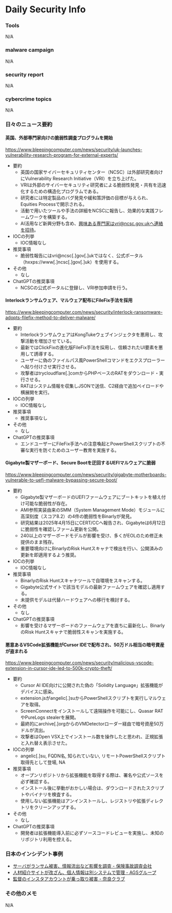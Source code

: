 # Daily Security Info

### Tools
N/A

### malware campaign
N/A

### security report
N/A

### cybercrime topics
N/A

### 日々のニュース要約

#### 英国、外部専門家向けの脆弱性調査プログラムを開始
https://www.bleepingcomputer.com/news/security/uk-launches-vulnerability-research-program-for-external-experts/

- 要約
    - 英国の国家サイバーセキュリティセンター（NCSC）は外部研究者向けにVulnerability Research Initiative（VRI）を立ち上げた。
    - VRIは外部のサイバーセキュリティ研究者による脆弱性発見・共有を迅速化するための構造化プログラムである。
    - 研究者には特定製品のバグ発見や緩和策評価の目標が与えられ、Equities Processで開示される。
    - 活動で用いたツールや手法の詳細をNCSCに報告し、効果的な実践フレームワークを構築する。
    - AI活用など新興分野も含め、興味ある専門家はvri@ncsc.gov.ukへ連絡を招待。
- IOCの列挙
    - IOC情報なし
- 推奨事項
    - 脆弱性報告にはvri@ncsc[.]gov[.]ukではなく、公式ポータル（hxxps://www[.]ncsc[.]gov[.]uk）を使用する。
- その他
    - なし
- ChatGPTの推奨事項
    - NCSCの公式ポータルに登録し、VRI参加申請を行う。

#### Interlockランサムウェア、マルウェア配布にFileFix手法を採用
https://www.bleepingcomputer.com/news/security/interlock-ransomware-adopts-filefix-method-to-deliver-malware/

- 要約
    - InterlockランサムウェアはKongTukeウェブインジェクタを悪用し、攻撃活動を増加させている。
    - 最新ではClickFixの進化版FileFix手法を採用し、信頼されたUI要素を悪用して誘導する。
    - ユーザーに偽のファイルパス風PowerShellコマンドをエクスプローラーへ貼り付けさせ実行させる。
    - 攻撃者はtrycloudflare[.]comからPHPベースのRATをダウンロード・実行させる。
    - RATはシステム情報を収集しJSONで送信、C2経由で追加ペイロードや横展開を実行。
- IOCの列挙
    - IOC情報なし
- 推奨事項
    - 推奨事項なし
- その他
    - なし
- ChatGPTの推奨事項
    - エンドユーザーにFileFix手法への注意喚起とPowerShellスクリプトの不審な実行を防ぐためのユーザー教育を実施する。

#### Gigabyte製マザーボード、Secure Bootを迂回するUEFIマルウェアに脆弱
https://www.bleepingcomputer.com/news/security/gigabyte-motherboards-vulnerable-to-uefi-malware-bypassing-secure-boot/

- 要約
    - Gigabyte製マザーボードのUEFIファームウェアにブートキットを植え付け可能な脆弱性が存在。
    - AMI参照実装由来のSMM（System Management Mode）モジュールに高深刻度（スコア8.2）の4件の脆弱性をBinarlyが発見。
    - 研究結果は2025年4月15日にCERT/CCへ報告され、Gigabyteは6月12日に脆弱性を確認しファーム更新を公開。
    - 240以上のマザーボードモデルが影響を受け、多くがEOLのため修正未提供のまま残存。
    - 重要環境向けにBinarlyのRisk Huntスキャナで検出を行い、公開済みの更新を即適用するよう推奨。
- IOCの列挙
    - IOC情報なし
- 推奨事項
    - BinarlyのRisk Huntスキャナツールで自環境をスキャンする。
    - Gigabyte公式サイトで該当モデルの最新ファームウェアを確認し適用する。
    - 未提供モデルは代替ハードウェアへの移行を検討する。
- その他
    - なし
- ChatGPTの推奨事項
    - 影響を受けるマザーボードのファームウェアを直ちに最新化し、BinarlyのRisk Huntスキャナで脆弱性スキャンを実施する。

#### 悪意あるVSCode拡張機能がCursor IDEで配布され、50万ドル相当の暗号資産が盗まれる
https://www.bleepingcomputer.com/news/security/malicious-vscode-extension-in-cursor-ide-led-to-500k-crypto-theft/

- 要約
    - Cursor AI IDE向けに公開された偽の「Solidity Language」拡張機能がデバイスに感染。
    - extension.jsがangelic[.]suからPowerShellスクリプトを実行しマルウェアを取得。
    - ScreenConnectをインストールして遠隔操作を可能にし、Quasar RATやPureLogs stealerを展開。
    - 最終的にarchive[.]orgからのVMDetectorローダー経由で暗号資産50万ドルが流出。
    - 攻撃者はOpen VSX上でインストール数を操作したと思われ、正規拡張と入れ替え表示させた。
- IOCの列挙
    - angelic[.]su, FQDN名, 知られていない, リモートPowerShellスクリプト取得先として登場, NA
- 推奨事項
    - オープンリポジトリから拡張機能を取得する際は、署名や公式ソースを必ず確認する。
    - インストール後に挙動がおかしい場合は、ダウンロードされたスクリプトやバイナリを検査する。
    - 使用しない拡張機能はアンインストールし、レジストリや拡張ディレクトリをクリーンアップする。
- その他
    - なし
- ChatGPTの推奨事項
    - 開発者は拡張機能導入前に必ずソースコードレビューを実施し、未知のリポジトリ利用を控える。

### 日本のインシデント事例
- [サーバがランサム被害、情報流出など影響を調査 - 保険事故調査会社](https://www.security-next.com/172305)
- [人材紹介サイトが改ざん、個人情報は別システムで管理 - AGSグループ](https://www.security-next.com/172307)
- [監督のインスタアカウントが乗っ取り被害 - 奈良クラブ](https://www.security-next.com/172309)

### その他のメモ
N/A